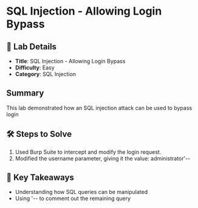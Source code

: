 # SQL Injection - Allowing Login Bypass

## 📌 Lab Details
- **Title**: SQL Injection - Allowing Login Bypass
- **Difficulty**: Easy
- **Category**: SQL Injection

## Summary
This lab demonstrated how an SQL injection attack can be used to bypass login

## 🛠 Steps to Solve
1. Used Burp Suite to intercept and modify the login request.
2. Modified the username parameter, giving it the value: administrator'--

## 📖 Key Takeaways
- Understanding how SQL queries can be manipulated
- Using '-- to comment out the remaining query
